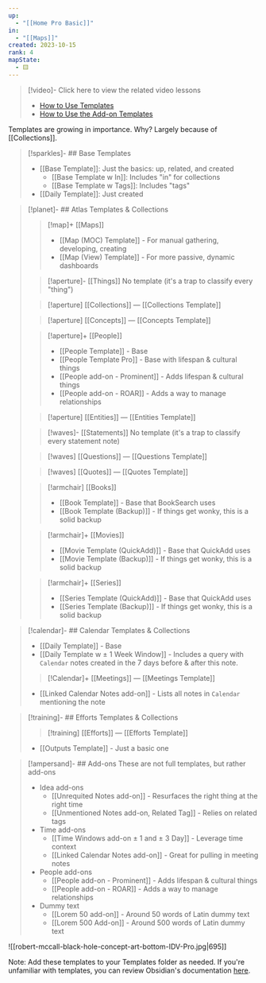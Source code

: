 ```yaml
---
up:
  - "[[Home Pro Basic]]"
in:
  - "[[Maps]]"
created: 2023-10-15
rank: 4
mapState:
  - 🟨
---
```


> [!video]- Click here to view the related video lessons
> - [How to Use Templates](https://community.linkingyourthinking.com/c/ideaverse-pro/sections/148330/lessons/515146)
> - [How to Use the Add-on Templates](https://community.linkingyourthinking.com/c/ideaverse-pro/sections/148330/lessons/515382)

Templates are growing in importance. Why? Largely because of [[Collections]]. 

> [!sparkles]- ## Base Templates
> 
> - [[Base Template]]: Just the basics: up, related, and created
> 	- [[Base Template w In]]: Includes "in" for collections
> 	- [[Base Template w Tags]]: Includes "tags"
> - [[Daily Template]]: Just created

> [!planet]- ## Atlas Templates & Collections
> 
> > [!map]+ [[Maps]]
> > - [[Map (MOC) Template]] - For manual gathering, developing, creating
> > - [[Map (View) Template]] - For more passive, dynamic dashboards
> 
> > [!aperture]- [[Things]]
> > No template (it's a trap to classify every "thing")
> 
> > [!aperture] [[Collections]] — [[Collections Template]]
> 
> > [!aperture] [[Concepts]] — [[Concepts Template]]
> 
> > [!aperture]+ [[People]] 
> > - [[People Template]] - Base
> > - [[People Template Pro]] - Base with lifespan & cultural things
> > - [[People add-on - Prominent]] - Adds lifespan & cultural things
> > - [[People add-on - ROAR]] - Adds a way to manage relationships
> 
> > [!aperture] [[Entities]] — [[Entities Template]]
> 
> > [!waves]- [[Statements]]
> > No template (it's a trap to classify every statement note)
> 
> > [!waves] [[Questions]] — [[Questions Template]]
> 
> > [!waves] [[Quotes]] — [[Quotes Template]]
> 
> > [!armchair] [[Books]]
> > - [[Book Template]] - Base that BookSearch uses
> > - [[Book Template (Backup)]] - If things get wonky, this is a solid backup
> 
> > [!armchair]+ [[Movies]]
> > - [[Movie Template (QuickAdd)]] - Base that QuickAdd uses
> > - [[Movie Template (Backup)]] - If things get wonky, this is a solid backup
> 
> > [!armchair]+ [[Series]]
> > - [[Series Template (QuickAdd)]] - Base that QuickAdd uses
> > - [[Series Template (Backup)]] - If things get wonky, this is a solid backup

> [!calendar]- ## Calendar Templates & Collections
> - [[Daily Template]] - Base
> - [[Daily Template w ± 1 Week Window]] - Includes a query with `Calendar` notes created in the 7 days before & after this note.
> 
> > [!Calendar]+ [[Meetings]] — [[Meetings Template]]
> 
> - [[Linked Calendar Notes add-on]] - Lists all notes in `Calendar` mentioning the note

> [!training]- ## Efforts Templates & Collections
> 
> > [!training] [[Efforts]] — [[Efforts Template]]
> 
> - [[Outputs Template]] - Just a basic one

> [!ampersand]- ## Add-ons
> These are not full templates, but rather add-ons
> 
> - Idea add-ons
> 	- [[Unrequited Notes add-on]] - Resurfaces the right thing at the right time
> 	- [[Unmentioned Notes add-on, Related Tag]] - Relies on related tags
> - Time add-ons
> 	- [[Time Windows add-on ± 1 and ± 3 Day]] - Leverage time context
> 	- [[Linked Calendar Notes add-on]] - Great for pulling in meeting notes
> - People add-ons
> 	- [[People add-on - Prominent]] - Adds lifespan & cultural things
> 	- [[People add-on - ROAR]] - Adds a way to manage relationships
> - Dummy text
> 	- [[Lorem 50 add-on]] - Around 50 words of Latin dummy text
> 	- [[Lorem 500 Add-on]] - Around 500 words of Latin dummy text

![[robert-mccall-black-hole-concept-art-bottom-IDV-Pro.jpg|695]]

Note: Add these templates to your Templates folder as needed. If you're unfamiliar with templates, you can review Obsidian's documentation [here](https://help.obsidian.md/Plugins/Templates).